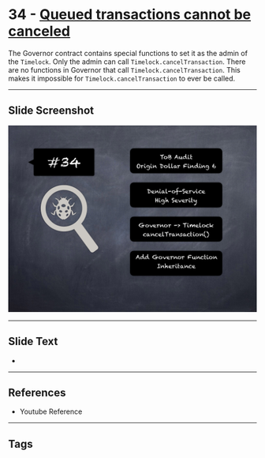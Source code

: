 
# 34 - [Queued transactions cannot be canceled](./Queued%20transactions%20cannot%20be%20canceled.md)

 The Governor contract contains special functions to set it as the admin of the `Timelock`. Only the admin can call `Timelock.cancelTransaction`. There are no functions in Governor that call `Timelock.cancelTransaction`. This makes it impossible for `Timelock.cancelTransaction` to ever be called.


___
## Slide Screenshot
![034.png](../../images/7.%20Audit%20Findings%20101/034.png)
___
## Slide Text
- 
___
## References
- Youtube Reference
___
## Tags

